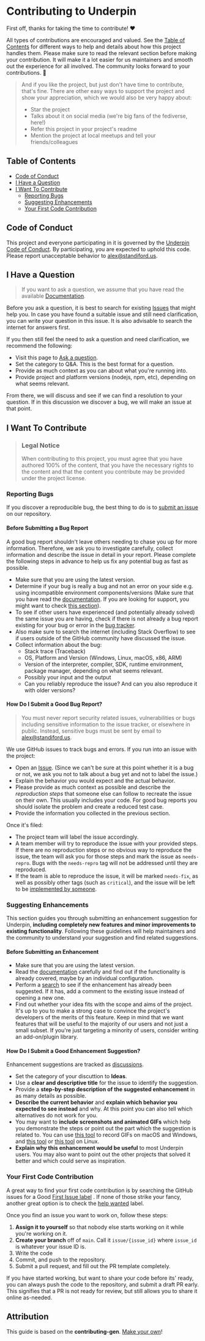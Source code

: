 <!-- omit in toc -->

# Contributing to Underpin

First off, thanks for taking the time to contribute! ❤️

All types of contributions are encouraged and valued. See the [Table of Contents](#table-of-contents) for different ways
to help and details about how this project handles them. Please make sure to read the relevant section before making
your contribution. It will make it a lot easier for us maintainers and smooth out the experience for all involved. The
community looks forward to your contributions. 🎉

> And if you like the project, but just don't have time to contribute, that's fine. There are other easy ways to support
> the project and show your appreciation, which we would also be very happy about:
> - Star the project
> - Talks about it on social media (we're big fans of the fediverse, here!)
> - Refer this project in your project's readme
> - Mention the project at local meetups and tell your friends/colleagues

<!-- omit in toc -->

## Table of Contents

- [Code of Conduct](#code-of-conduct)
- [I Have a Question](#i-have-a-question)
- [I Want To Contribute](#i-want-to-contribute)
    - [Reporting Bugs](#reporting-bugs)
    - [Suggesting Enhancements](#suggesting-enhancements)
    - [Your First Code Contribution](#your-first-code-contribution)

## Code of Conduct

This project and everyone participating in it is governed by the
[Underpin Code of Conduct](https://github.com/underpin-wp/underpin/blob/master/CODE_OF_CONDUCT.md).
By participating, you are expected to uphold this code. Please report unacceptable behavior
to <alex@standiford.us>.

## I Have a Question

> If you want to ask a question, we assume that you have read the
> available [Documentation](https://github.com/underpin-wp/underpin/wiki).

Before you ask a question, it is best to search for existing [Issues](https://github.com/underpin-wp/underpin/issues) that might
help you. In case you have found a suitable issue and still need clarification, you can write your question in this
issue. It is also advisable to search the internet for answers first.

If you then still feel the need to ask a question and need clarification, we recommend the following:

- Visit this page to [Ask a question](https://github.com/underpin-wp/underpin/discussions/new).
- Set the category to Q&A. This is the best format for a question.
- Provide as much context as you can about what you're running into.
- Provide project and platform versions (nodejs, npm, etc), depending on what seems relevant.

From there, we will discuss and see if we can find a resolution to your question. If in this discussion we discover a
bug, we will make an issue at that point.

## I Want To Contribute

> ### Legal Notice <!-- omit in toc -->
> When contributing to this project, you must agree that you have authored 100% of the content, that you have the
> necessary rights to the content and that the content you contribute may be provided under the project license.

### Reporting Bugs

If you discover a reproducible bug, the best thing to do is
to [submit an issue](https://github.com/underpin-wp/underpin/issues/new) on our repository.

<!-- omit in toc -->

#### Before Submitting a Bug Report

A good bug report shouldn't leave others needing to chase you up for more information. Therefore, we ask you to
investigate carefully, collect information and describe the issue in detail in your report. Please complete the
following steps in advance to help us fix any potential bug as fast as possible.

- Make sure that you are using the latest version.
- Determine if your bug is really a bug and not an error on your side e.g. using incompatible environment
  components/versions (Make sure that you have read the [documentation](https://github.com/underpin-wp/underpin/wiki). If you
  are looking for support, you might want to check [this section](#i-have-a-question)).
- To see if other users have experienced (and potentially already solved) the same issue you are having, check if there
  is not already a bug report existing for your bug or error in
  the [bug tracker](https://github.com/underpin-wp/underpinissues?q=label%3Abug).
- Also make sure to search the internet (including Stack Overflow) to see if users outside of the GitHub community have
  discussed the issue.
- Collect information about the bug:
    - Stack trace (Traceback)
    - OS, Platform and Version (Windows, Linux, macOS, x86, ARM)
    - Version of the interpreter, compiler, SDK, runtime environment, package manager, depending on what seems relevant.
    - Possibly your input and the output
    - Can you reliably reproduce the issue? And can you also reproduce it with older versions?

<!-- omit in toc -->

#### How Do I Submit a Good Bug Report?

> You must never report security related issues, vulnerabilities or bugs including sensitive information to the issue
> tracker, or elsewhere in public. Instead, sensitive bugs must be sent by email to <alex@standiford.us>.
<!-- You may add a PGP key to allow the messages to be sent encrypted as well. -->

We use GitHub issues to track bugs and errors. If you run into an issue with the project:

- Open an [Issue](https://github.com/underpin-wp/underpin/issues/new). (Since we can't be sure at this point whether it is a bug
  or not, we ask you not to talk about a bug yet and not to label the issue.)
- Explain the behavior you would expect and the actual behavior.
- Please provide as much context as possible and describe the *reproduction steps* that someone else can follow to
  recreate the issue on their own. This usually includes your code. For good bug reports you should isolate the problem
  and create a reduced test case.
- Provide the information you collected in the previous section.

Once it's filed:

- The project team will label the issue accordingly.
- A team member will try to reproduce the issue with your provided steps. If there are no reproduction steps or no
  obvious way to reproduce the issue, the team will ask you for those steps and mark the issue as `needs-repro`. Bugs
  with the `needs-repro` tag will not be addressed until they are reproduced.
- If the team is able to reproduce the issue, it will be marked `needs-fix`, as well as possibly other tags (such
  as `critical`), and the issue will be left to be [implemented by someone](#your-first-code-contribution).

<!-- You might want to create an issue template for bugs and errors that can be used as a guide and that defines the structure of the information to be included. If you do so, reference it here in the description. -->

### Suggesting Enhancements

This section guides you through submitting an enhancement suggestion for Underpin, **including completely new features
and minor improvements to existing functionality**. Following these guidelines will help maintainers and the community
to understand your suggestion and find related suggestions.

<!-- omit in toc -->

#### Before Submitting an Enhancement

- Make sure that you are using the latest version.
- Read the [documentation](https://github.com/underpin-wp/underpin/wiki) carefully and find out if the functionality is already
  covered, maybe by an individual configuration.
- Perform a [search](https://github.com/underpin-wp/underpin/issues) to see if the enhancement has already been suggested. If it
  has, add a comment to the existing issue instead of opening a new one.
- Find out whether your idea fits with the scope and aims of the project. It's up to you to make a strong case to
  convince the project's developers of the merits of this feature. Keep in mind that we want features that will be
  useful to the majority of our users and not just a small subset. If you're just targeting a minority of users,
  consider writing an add-on/plugin library.

<!-- omit in toc -->

#### How Do I Submit a Good Enhancement Suggestion?

Enhancement suggestions are tracked as [discussions](https://github.com/underpin-wp/underpin/discussions).

- Set the category of your discuttion to **Ideas**.
- Use a **clear and descriptive title** for the issue to identify the suggestion.
- Provide a **step-by-step description of the suggested enhancement** in as many details as possible.
- **Describe the current behavior** and **explain which behavior you expected to see instead** and why. At this point
  you can also tell which alternatives do not work for you.
- You may want to **include screenshots and animated GIFs** which help you demonstrate the steps or point out the part
  which the suggestion is related to. You can use [this tool](https://www.cockos.com/licecap/) to record GIFs on macOS
  and Windows, and [this tool](https://github.com/colinkeenan/silentcast)
  or [this tool](https://github.com/GNOME/byzanz) on
  Linux. <!-- this should only be included if the project has a GUI -->
- **Explain why this enhancement would be useful** to most Underpin users. You may also want to point out the other
  projects that solved it better and which could serve as inspiration.

<!-- You might want to create an issue template for enhancement suggestions that can be used as a guide and that defines the structure of the information to be included. If you do so, reference it here in the description. -->

### Your First Code Contribution

A great way to find your first code contribution is by searching the GitHub issues for a
Good [First Issue label](https://github.com/underpin-wp/underpin/issues?q=is%3Aissue+is%3Aopen+no%3Aassignee+label%3A%22good+first+issue%22)
.
If none of those strike your fancy, another great option is to check
the [help wanted](https://github.com/underpin-wp/underpin/issues?q=is%3Aissue+is%3Aopen+label%3A%22help+wanted%22+no%3Aassignee)
label.

Once you find an issue you want to work on, follow these steps:

1. **Assign it to yourself** so that nobody else starts working on it while you're working on it.
2. **Create your branch** off of `main`. Call it `issue/{issue_id}` where `issue_id` is whatever your issue ID is.
3. Write the code
4. Commit, and push to the repository.
5. Submit a pull request, and fill out the PR template completely.

If you have started working, but want to share your code before its' ready, you can always push the code to the
repository, and submit a draft PR early. This signifies that a PR is not ready for review, but still allows you to share
it online as-needed.

## Attribution

This guide is based on the **contributing-gen**. [Make your own](https://github.com/bttger/contributing-gen)!